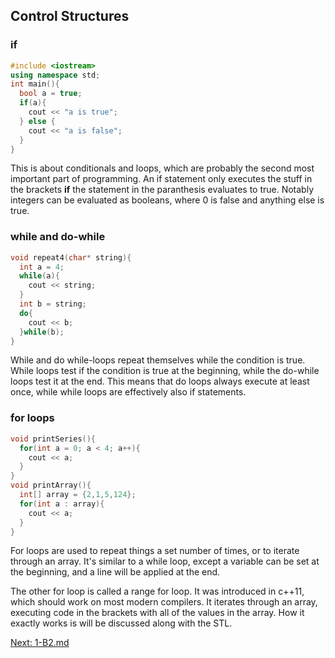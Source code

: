 ## Control Structures
### if

```c++
#include <iostream>
using namespace std;
int main(){
  bool a = true;
  if(a){
    cout << "a is true";
  } else {
    cout << "a is false";
  }
}
```

This is about conditionals and loops, which are probably the second
most important part of programming. An if statement only executes
the stuff in the brackets **if** the statement in the paranthesis
evaluates to true. Notably integers can be evaluated as booleans,
where 0 is false and anything else is true.

### while and do-while
```c++
void repeat4(char* string){
  int a = 4;
  while(a){
    cout << string;
  }
  int b = string;
  do{
    cout << b;
  }while(b);
}
```

While and do while-loops repeat themselves while the condition is true.
While loops test if the condition is true at the beginning, while the
do-while loops test it at the end. This means that do loops always
execute at least once, while while loops are effectively also if statements.

### for loops
```c++
void printSeries(){
  for(int a = 0; a < 4; a++){
    cout << a;
  }
}
void printArray(){
  int[] array = {2,1,5,124};
  for(int a : array){
    cout << a;
  }
}
```
For loops are used to repeat things a set number of times, or to iterate
through an array. It's similar to a while loop, except a variable can
be set at the beginning, and a line will be applied at the end.

The other for loop is called a range for loop. It was introduced in c++11,
which should work on most modern compilers. It iterates through an array,
executing code in the brackets with all of the values in the array. How
it exactly works is will be discussed along with the STL.

[Next: 1-B2.md](B2.md)
